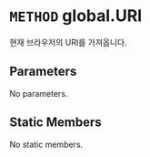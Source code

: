 # `METHOD` global.URI
현재 브라우저의 URI를 가져옵니다.

## Parameters
No parameters.

## Static Members
No static members.
